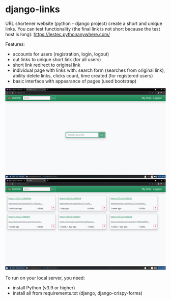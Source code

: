# django-links

URL shortener website (python - django project) create a short and unique links. You can test functionality (the final link is not short because the test host is long): https://lestec.pythonanywhere.com/

Features:

- accounts for users (registration, login, logout)
- cut links to unique short link (for all users)
- short link redirect to original link
- individual page with links with: search form (searches from original link), ability delete links, clicks count, time created (for registered users)
- basic interface with appearance of pages (used bootstrap)

<img src="https://github.com/lestec-al/django-links/raw/master/pic-readme-1.jpg" />
<img src="https://github.com/lestec-al/django-links/raw/master/pic-readme-2.jpg" />

To run on your local server, you need:
- install Python (v3.9 or higher)
- install all from requirements.txt (django, django-crispy-forms)